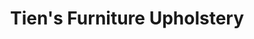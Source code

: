 ---
title: "Tien's Furniture Upholstery"
url: /denver/tiens-furniture-upholstery/
shop: Baumarkt
---